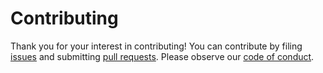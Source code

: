 # Contributing

Thank you for your interest in contributing! You can contribute by filing [issues](https://github.com/stepchowfun/effects/issues) and submitting [pull requests](https://github.com/stepchowfun/effects/pulls). Please observe our [code of conduct](https://github.com/stepchowfun/effects/blob/main/CODE_OF_CONDUCT.md).
